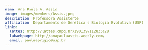 ```yaml
---
name: Ana Paula A. Assis
image: images/members/Assis.jpeg
description: Professora Assistente
affiliation: Departamento de Genética e Biologia Evolutiva (USP)
links:
  lattes: http://lattes.cnpq.br/1901397112835628
  labwebpage: http://anapaulaassis.weebly.com/
  email: paulaaprigio@usp.br
---
```


